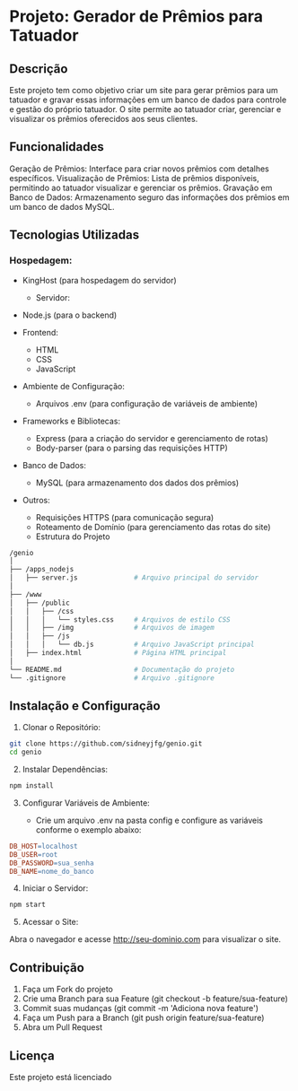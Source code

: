 # Projeto: Gerador de Prêmios para Tatuador
## Descrição
Este projeto tem como objetivo criar um site para gerar prêmios para um tatuador e gravar essas informações em um banco de dados para controle e gestão do próprio tatuador. O site permite ao tatuador criar, gerenciar e visualizar os prêmios oferecidos aos seus clientes.

## Funcionalidades
Geração de Prêmios: Interface para criar novos prêmios com detalhes específicos.
Visualização de Prêmios: Lista de prêmios disponíveis, permitindo ao tatuador visualizar e gerenciar os prêmios.
Gravação em Banco de Dados: Armazenamento seguro das informações dos prêmios em um banco de dados MySQL.
## Tecnologias Utilizadas
### Hospedagem:

* KingHost (para hospedagem do servidor)
    * Servidor:

* Node.js (para o backend)

* Frontend:
    * HTML
    * CSS
    * JavaScript

* Ambiente de Configuração:

    * Arquivos .env (para configuração de variáveis de ambiente)
* Frameworks e Bibliotecas:

    * Express (para a criação do servidor e gerenciamento de rotas)
    * Body-parser (para o parsing das requisições HTTP)
* Banco de Dados:

    * MySQL (para armazenamento dos dados dos prêmios)
* Outros:

    * Requisições HTTPS (para comunicação segura)
    * Roteamento de Domínio (para gerenciamento das rotas do site)
    * Estrutura do Projeto

```` bash 
/genio
│
├── /apps_nodejs
│   ├── server.js              # Arquivo principal do servidor
│
├── /www
│   ├── /public
│   │   ├── /css
│   │   │   └── styles.css     # Arquivos de estilo CSS
│   │   ├── /img               # Arquivos de imagem
│   │   ├── /js
│   │   │   └── db.js          # Arquivo JavaScript principal
│   ├── index.html             # Página HTML principal
│
└── README.md                  # Documentação do projeto
└── .gitignore                 # Arquivo .gitignore
````

## Instalação e Configuração
1. Clonar o Repositório:
```` bash 
git clone https://github.com/sidneyjfg/genio.git
cd genio
````
2. Instalar Dependências:
```` bash
npm install
````
3. Configurar Variáveis de Ambiente:

    * Crie um arquivo .env na pasta config e configure as variáveis conforme o exemplo abaixo:
    
```` makefile
DB_HOST=localhost
DB_USER=root
DB_PASSWORD=sua_senha
DB_NAME=nome_do_banco
````

4. Iniciar o Servidor:
````bash
npm start
````
5. Acessar o Site:

Abra o navegador e acesse http://seu-dominio.com para visualizar o site.

## Contribuição
1. Faça um Fork do projeto
2. Crie uma Branch para sua Feature (git checkout -b feature/sua-feature)
3. Commit suas mudanças (git commit -m 'Adiciona nova feature')
4. Faça um Push para a Branch (git push origin feature/sua-feature)
5. Abra um Pull Request
## Licença
Este projeto está licenciado 